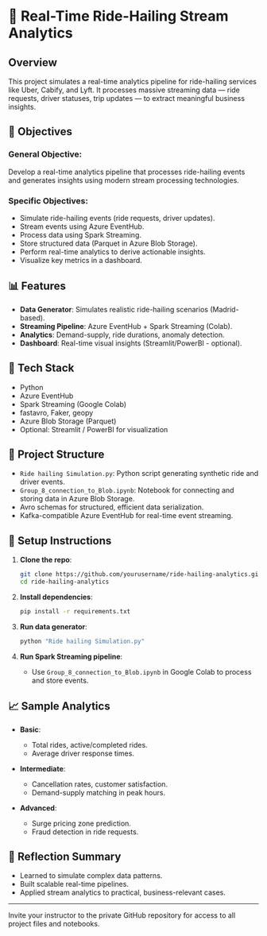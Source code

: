 # 🚕 Real-Time Ride-Hailing Stream Analytics

## Overview

This project simulates a real-time analytics pipeline for ride-hailing services like Uber, Cabify, and Lyft. It processes massive streaming data — ride requests, driver statuses, trip updates — to extract meaningful business insights.

## 🌟 Objectives

### General Objective:
Develop a real-time analytics pipeline that processes ride-hailing events and generates insights using modern stream processing technologies.

### Specific Objectives:
- Simulate ride-hailing events (ride requests, driver updates).
- Stream events using Azure EventHub.
- Process data using Spark Streaming.
- Store structured data (Parquet in Azure Blob Storage).
- Perform real-time analytics to derive actionable insights.
- Visualize key metrics in a dashboard.

## 📊 Features

- **Data Generator**: Simulates realistic ride-hailing scenarios (Madrid-based).
- **Streaming Pipeline**: Azure EventHub + Spark Streaming (Colab).
- **Analytics**: Demand-supply, ride durations, anomaly detection.
- **Dashboard**: Real-time visual insights (Streamlit/PowerBI - optional).

## 💠 Tech Stack

- Python
- Azure EventHub
- Spark Streaming (Google Colab)
- fastavro, Faker, geopy
- Azure Blob Storage (Parquet)
- Optional: Streamlit / PowerBI for visualization

## 📂 Project Structure

- `Ride hailing Simulation.py`: Python script generating synthetic ride and driver events.
- `Group_8_connection_to_Blob.ipynb`: Notebook for connecting and storing data in Azure Blob Storage.
- Avro schemas for structured, efficient data serialization.
- Kafka-compatible Azure EventHub for real-time event streaming.

## 🚀 Setup Instructions

1. **Clone the repo**:
   ```bash
   git clone https://github.com/yourusername/ride-hailing-analytics.git
   cd ride-hailing-analytics
   ```

2. **Install dependencies**:
   ```bash
   pip install -r requirements.txt
   ```

3. **Run data generator**:
   ```bash
   python "Ride hailing Simulation.py"
   ```

4. **Run Spark Streaming pipeline**:
   - Use `Group_8_connection_to_Blob.ipynb` in Google Colab to process and store events.

## 📈 Sample Analytics

- **Basic**:
  - Total rides, active/completed rides.
  - Average driver response times.

- **Intermediate**:
  - Cancellation rates, customer satisfaction.
  - Demand-supply matching in peak hours.

- **Advanced**:
  - Surge pricing zone prediction.
  - Fraud detection in ride requests.

## 📝 Reflection Summary

- Learned to simulate complex data patterns.
- Built scalable real-time pipelines.
- Applied stream analytics to practical, business-relevant cases.

---

Invite your instructor to the private GitHub repository for access to all project files and notebooks.

